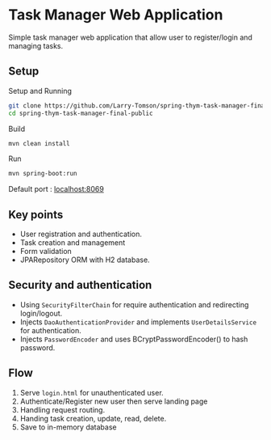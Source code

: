 # Task Manager Web Application

Simple task manager web application that allow user to register/login and managing tasks.

## Setup
Setup and Running
```bash
git clone https://github.com/Larry-Tomson/spring-thym-task-manager-final-public
cd spring-thym-task-manager-final-public
```
Build
```bash 
mvn clean install
```

Run
```bash
mvn spring-boot:run
```

Default port : [localhost:8069](http://localhost:8069)

## Key points 
- User registration and authentication.
- Task creation and management
- Form validation
- JPARepository ORM with H2 database.

## Security and authentication
- Using `SecurityFilterChain` for require authentication and redirecting login/logout.
- Injects `DaoAuthenticationProvider` and implements `UserDetailsService` for authentication.
- Injects `PasswordEncoder` and uses BCryptPasswordEncoder() to hash password.

## Flow
1. Serve `login.html` for unauthenticated user.
2. Authenticate/Register new user then serve landing page
3. Handling request routing.
4. Handing task creation, update, read, delete.
5. Save to in-memory database